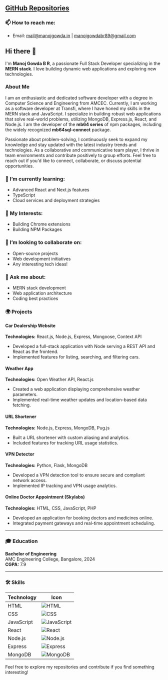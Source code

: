 ## [GitHub Repositories](https://github.com/ManojGowda89)

### 📫 How to reach me:
- Email: [mail@manojgowda.in](mailto:mail@manojgowda.in) | [manojgowdabr89@gmail.com](mailto:manojgowdabr89@gmail.com)

## Hi there 👋

I'm **Manoj Gowda B R**, a passionate Full Stack Developer specializing in the **MERN stack**. I love building dynamic web applications and exploring new technologies.

### About Me
I am an enthusiastic and dedicated software developer with a degree in Computer Science and Engineering from AMCEC. Currently, I am working as a software developer at Transfi, where I have honed my skills in the MERN stack and JavaScript. I specialize in building robust web applications that solve real-world problems, utilizing MongoDB, Express.js, React, and Node.js. I am the developer of the **mb64 series** of npm packages, including the widely recognized **mb64sql-connect** package.

Passionate about problem-solving, I continuously seek to expand my knowledge and stay updated with the latest industry trends and technologies. As a collaborative and communicative team player, I thrive in team environments and contribute positively to group efforts. Feel free to reach out if you'd like to connect, collaborate, or discuss potential opportunities.

### 🌱 I’m currently learning:
- Advanced React and Next.js features
- TypeScript
- Cloud services and deployment strategies

### 🔭 My Interests:
- Building Chrome extensions
- Building NPM Packages

### 👯 I’m looking to collaborate on:
- Open-source projects
- Web development initiatives
- Any interesting tech ideas!

### 💬 Ask me about:
- MERN stack development
- Web application architecture
- Coding best practices
### 🌍 Projects

#### **Car Dealership Website**
**Technologies:** React.js, Node.js, Express, Mongoose, Context API
- Developed a full-stack application with Node serving a REST API and React as the frontend.
- Implemented features for listing, searching, and filtering cars.

#### **Weather App**
**Technologies:** Open Weather API, React.js
- Created a web application displaying comprehensive weather parameters.
- Implemented real-time weather updates and location-based data fetching.

#### **URL Shortener**
**Technologies:** Node.js, Express, MongoDB, Pug.js
- Built a URL shortener with custom aliasing and analytics.
- Included features for tracking URL usage statistics.

#### **VPN Detector**
**Technologies:** Python, Flask, MongoDB
- Developed a VPN detection tool to ensure secure and compliant network access.
- Implemented IP tracking and VPN usage analytics.

#### **Online Doctor Appointment (Skylabs)**
**Technologies:** HTML, CSS, JavaScript, PHP
- Developed an application for booking doctors and medicines online.
- Integrated payment gateways and real-time appointment scheduling.

---

### 🎓 Education

**Bachelor of Engineering**  
AMC Engineering College, Bangalore, 2024  
**CGPA:** 7.9

---

### 🛠 Skills
| Technology      | Icon                        |
|-----------------|-----------------------------|
| HTML            | ![HTML](https://img.shields.io/badge/HTML5-E34F26?style=flat&logo=html5&logoColor=white) |
| CSS             | ![CSS](https://img.shields.io/badge/CSS3-1572B6?style=flat&logo=css3&logoColor=white) |
| JavaScript      | ![JavaScript](https://img.shields.io/badge/JavaScript-F7DF1E?style=flat&logo=javascript&logoColor=black) |
| React           | ![React](https://img.shields.io/badge/React-61DAFB?style=flat&logo=react&logoColor=black) |
| Node.js         | ![Node.js](https://img.shields.io/badge/Node.js-339933?style=flat&logo=nodedotjs&logoColor=white) |
| Express         | ![Express](https://img.shields.io/badge/Express-000000?style=flat&logo=express&logoColor=white) |
| MongoDB         | ![MongoDB](https://img.shields.io/badge/MongoDB-47A248?style=flat&logo=mongodb&logoColor=white) |

Feel free to explore my repositories and contribute if you find something interesting!
